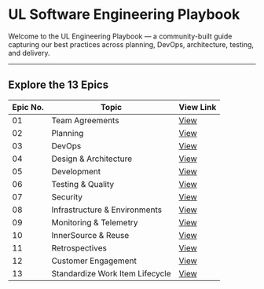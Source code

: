 # UL Software Engineering Playbook

Welcome to the UL Engineering Playbook — a community-built guide capturing our best practices across planning, DevOps, architecture, testing, and delivery.

---

## Explore the 13 Epics

| Epic No. | Topic                               | View Link |
|----------|-------------------------------------|-----------|
| 01       | Team Agreements                     | [View](engineering-playbook/01-team-agreements/features/define-working-agreements.md) |
| 02       | Planning                            | [View](engineering-playbook/02-planning/features/align-planning-with-okrs.md) |
| 03       | DevOps                              | [View](engineering-playbook/03-devops/features/ci-cd-pipelines.md) |
| 04       | Design & Architecture               | [View](engineering-playbook/04-design-architecture/features/architecture-decisions.md) |
| 05       | Development                         | [View](engineering-playbook/05-development/features/source-control-standards.md) |
| 06       | Testing & Quality                   | [View](engineering-playbook/06-testing-quality/features/layered-testing.md) |
| 07       | Security                            | [View](engineering-playbook/07-security/features/secure-supply-chain.md) |
| 08       | Infrastructure & Environments       | [View](engineering-playbook/08-infrastructure-environments/features/infrastructure-as-code.md) |
| 09       | Monitoring & Telemetry              | [View](engineering-playbook/09-monitoring-telemetry/features/centralized-dashboards.md) |
| 10       | InnerSource & Reuse                 | [View](engineering-playbook/10-innersource-reuse/features/contribution-framework.md) |
| 11       | Retrospectives                      | [View](engineering-playbook/11-retrospectives/features/retro-cadence-format.md) |
| 12       | Customer Engagement                 | [View](engineering-playbook/12-customer-engagement/features/personas.md) |
| 13       | Standardize Work Item Lifecycle     | [View](engineering-playbook/13-work-item-lifecycle/features/hierarchy-definition.md) |


